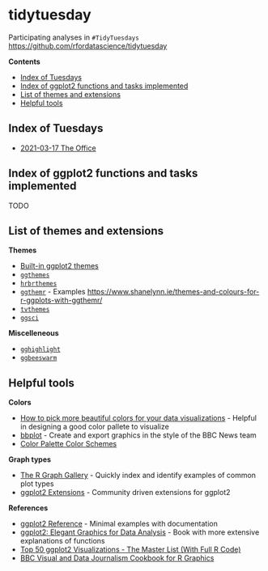 # tidytuesday

Participating analyses in `#TidyTuesdays`
https://github.com/rfordatascience/tidytuesday

**Contents**

- [Index of Tuesdays](#index-of-tuesdays)
- [Index of ggplot2 functions and tasks implemented](#index-of-ggplot2-functions-and-tasks-implemented)
- [List of themes and extensions](#list-of-themes-and-extensions)
- [Helpful tools](#helpful-tools)

## Index of Tuesdays

- [2021-03-17 The Office](tuesdays/2020/2020-03-17_the-office)

## Index of ggplot2 functions and tasks implemented

TODO

## List of themes and extensions

**Themes**

- [Built-in ggplot2 themes](https://ggplot2.tidyverse.org/reference/ggtheme.html)
- [`ggthemes`](https://github.com/jrnold/ggthemes)
- [`hrbrthemes`](https://github.com/hrbrmstr/hrbrthemes)
- [`ggthemr`](https://github.com/cttobin/ggthemr) - Examples https://www.shanelynn.ie/themes-and-colours-for-r-ggplots-with-ggthemr/
- [`tvthemes`](https://github.com/Ryo-N7/tvthemes)
- [`ggsci`](https://github.com/nanxstats/ggsci)

**Miscelleneous**

- [`gghighlight`](https://github.com/yutannihilation/gghighlight)
- [`ggbeeswarm`](https://github.com/eclarke/ggbeeswarm)

## Helpful tools

**Colors**

- [How to pick more beautiful colors for your data
  visualizations](https://blog.datawrapper.de/beautifulcolors/) - Helpful in
  designing a good color pallete to visualize
- [bbplot](https://github.com/bbc/bbplot) - Create and export graphics in the
  style of the BBC News team
- [Color Palette Color Schemes](https://www.color-hex.com/color-palettes/)

**Graph types**

- [The R Graph Gallery](https://www.r-graph-gallery.com/) - Quickly index and
  identify examples of common plot types
- [ggplot2 Extensions](https://exts.ggplot2.tidyverse.org/) - Community driven
  extensions for ggplot2

**References**

- [ggplot2 Reference](https://ggplot2.tidyverse.org/reference/index.html) -
  Minimal examples with documentation
- [ggplot2: Elegant Graphics for Data Analysis](https://ggplot2-book.org/) -
  Book with more extensive explanations of functions
- [Top 50 ggplot2 Visualizations - The Master List (With Full R
  Code)](http://r-statistics.co/Top50-Ggplot2-Visualizations-MasterList-R-Code.html)
- [BBC Visual and Data Journalism Cookbook for R
  Graphics](https://bbc.github.io/rcookbook/)

